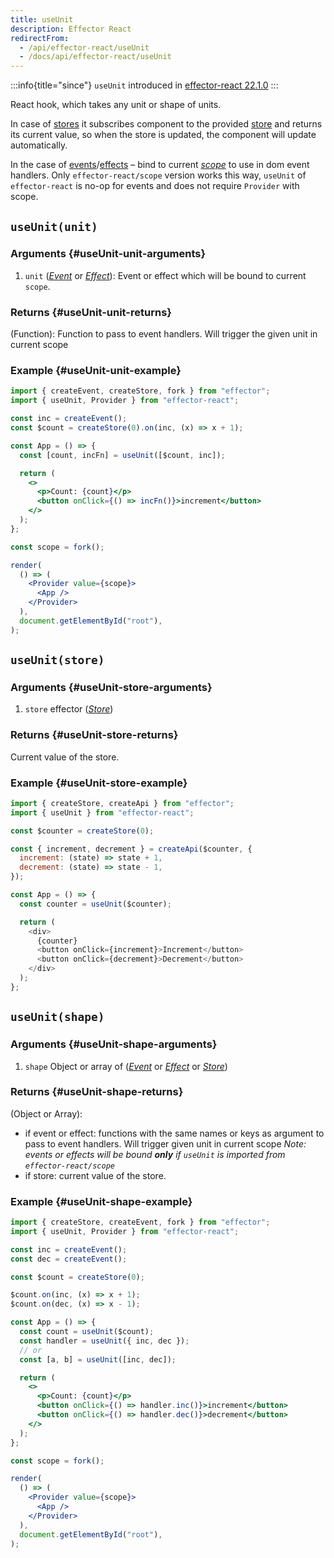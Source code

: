 ```yaml
---
title: useUnit
description: Effector React
redirectFrom:
  - /api/effector-react/useUnit
  - /docs/api/effector-react/useUnit
---
```


:::info{title="since"}
`useUnit` introduced in [effector-react 22.1.0](https://changelog.effector.dev/#effector-react-22-1-0)
:::

React hook, which takes any unit or shape of units.

In case of [stores](/en/api/effector/Store) it subscribes component to the provided [store](/en/api/effector/Store) and returns its current value, so when the store is updated, the component will update automatically.

In the case of [events](/en/api/effector/Event)/[effects](/en/api/effector/Effect) – bind to current [_scope_](/en/api/effector/Scope) to use in dom event handlers.
Only `effector-react/scope` version works this way, `useUnit` of `effector-react` is no-op for events and does not require `Provider` with scope.

## `useUnit(unit)`

### Arguments {#useUnit-unit-arguments}

1. `unit` ([_Event_](/en/api/effector/Event) or [_Effect_](/en/api/effector/Effect)): Event or effect which will be bound to current `scope`.

### Returns {#useUnit-unit-returns}

(Function): Function to pass to event handlers. Will trigger the given unit in current scope

### Example {#useUnit-unit-example}

```jsx
import { createEvent, createStore, fork } from "effector";
import { useUnit, Provider } from "effector-react";

const inc = createEvent();
const $count = createStore(0).on(inc, (x) => x + 1);

const App = () => {
  const [count, incFn] = useUnit([$count, inc]);

  return (
    <>
      <p>Count: {count}</p>
      <button onClick={() => incFn()}>increment</button>
    </>
  );
};

const scope = fork();

render(
  () => (
    <Provider value={scope}>
      <App />
    </Provider>
  ),
  document.getElementById("root"),
);
```

## `useUnit(store)`

### Arguments {#useUnit-store-arguments}

1. `store` effector ([_Store_](/en/api/effector/Store))

### Returns {#useUnit-store-returns}

Current value of the store.

### Example {#useUnit-store-example}

```js
import { createStore, createApi } from "effector";
import { useUnit } from "effector-react";

const $counter = createStore(0);

const { increment, decrement } = createApi($counter, {
  increment: (state) => state + 1,
  decrement: (state) => state - 1,
});

const App = () => {
  const counter = useUnit($counter);

  return (
    <div>
      {counter}
      <button onClick={increment}>Increment</button>
      <button onClick={decrement}>Decrement</button>
    </div>
  );
};
```

## `useUnit(shape)`

### Arguments {#useUnit-shape-arguments}

1. `shape` Object or array of ([_Event_](/en/api/effector/Event) or [_Effect_](/en/api/effector/Effect) or [_Store_](/en/api/effector/Store))

### Returns {#useUnit-shape-returns}

(Object or Array):

- if event or effect: functions with the same names or keys as argument to pass to event handlers. Will trigger given unit in current scope _Note: events or effects will be bound **only** if `useUnit` is imported from `effector-react/scope`_
- if store: current value of the store.

### Example {#useUnit-shape-example}

```jsx
import { createStore, createEvent, fork } from "effector";
import { useUnit, Provider } from "effector-react";

const inc = createEvent();
const dec = createEvent();

const $count = createStore(0);

$count.on(inc, (x) => x + 1);
$count.on(dec, (x) => x - 1);

const App = () => {
  const count = useUnit($count);
  const handler = useUnit({ inc, dec });
  // or
  const [a, b] = useUnit([inc, dec]);

  return (
    <>
      <p>Count: {count}</p>
      <button onClick={() => handler.inc()}>increment</button>
      <button onClick={() => handler.dec()}>decrement</button>
    </>
  );
};

const scope = fork();

render(
  () => (
    <Provider value={scope}>
      <App />
    </Provider>
  ),
  document.getElementById("root"),
);
```
